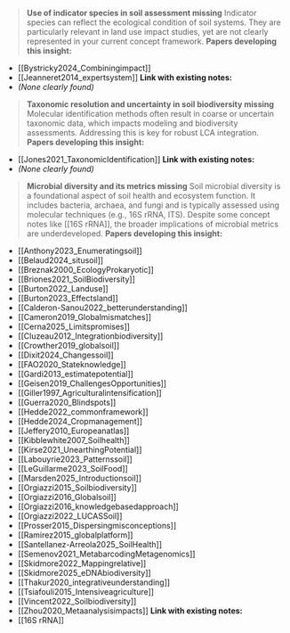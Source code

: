 > **Use of indicator species in soil assessment missing**
Indicator species can reflect the ecological condition of soil systems. They are particularly relevant in land use impact studies, yet are not clearly represented in your current concept framework.
**Papers developing this insight:**
- [[Bystricky2024_Combiningimpact]]
- [[Jeanneret2014_expertsystem]]
**Link with existing notes:**
- *(None clearly found)*

> **Taxonomic resolution and uncertainty in soil biodiversity missing**
Molecular identification methods often result in coarse or uncertain taxonomic data, which impacts modeling and biodiversity assessments. Addressing this is key for robust LCA integration.
**Papers developing this insight:**
- [[Jones2021_TaxonomicIdentification]]
**Link with existing notes:**
- *(None clearly found)*

> **Microbial diversity and its metrics missing**
Soil microbial diversity is a foundational aspect of soil health and ecosystem function. It includes bacteria, archaea, and fungi and is typically assessed using molecular techniques (e.g., 16S rRNA, ITS). Despite some concept notes like [[16S rRNA]], the broader implications of microbial metrics are underdeveloped.
**Papers developing this insight:**
- [[Anthony2023_Enumeratingsoil]]
- [[Belaud2024_situsoil]]
- [[Breznak2000_EcologyProkaryotic]]
- [[Briones2021_SoilBiodiversity]]
- [[Burton2022_Landuse]]
- [[Burton2023_Effectsland]]
- [[Calderon-Sanou2022_betterunderstanding]]
- [[Cameron2019_Globalmismatches]]
- [[Cerna2025_Limitspromises]]
- [[Cluzeau2012_Integrationbiodiversity]]
- [[Crowther2019_globalsoil]]
- [[Dixit2024_Changessoil]]
- [[FAO2020_Stateknowledge]]
- [[Gardi2013_estimatepotential]]
- [[Geisen2019_ChallengesOpportunities]]
- [[Giller1997_Agriculturalintensification]]
- [[Guerra2020_Blindspots]]
- [[Hedde2022_commonframework]]
- [[Hedde2024_Cropmanagement]]
- [[Jeffery2010_Europeanatlas]]
- [[Kibblewhite2007_Soilhealth]]
- [[Kirse2021_UnearthingPotential]]
- [[Labouyrie2023_Patternssoil]]
- [[LeGuillarme2023_SoilFood]]
- [[Marsden2025_Introductionsoil]]
- [[Orgiazzi2015_Soilbiodiversity]]
- [[Orgiazzi2016_Globalsoil]]
- [[Orgiazzi2016_knowledgebasedapproach]]
- [[Orgiazzi2022_LUCASSoil]]
- [[Prosser2015_Dispersingmisconceptions]]
- [[Ramirez2015_globalplatform]]
- [[Santellanez-Arreola2025_SoilHealth]]
- [[Semenov2021_MetabarcodingMetagenomics]]
- [[Skidmore2022_Mappingrelative]]
- [[Skidmore2025_eDNAbiodiversity]]
- [[Thakur2020_integrativeunderstanding]]
- [[Tsiafouli2015_Intensiveagriculture]]
- [[Vincent2022_Soilbiodiversity]]
- [[Zhou2020_Metaanalysisimpacts]]
**Link with existing notes:**
- [[16S rRNA]]
